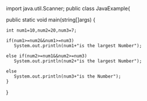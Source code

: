 import java.util.Scanner;
public class JavaExample{

 public static void main(string[]args) {
   
    int num1=10,num2=20,num3=7;
    
    if(num1>=num2&&num1>=num3)
       System.out.println(num1+"is the largest Number");

    else if(num2>=num1&&num2>=num3)
       System.out.println(num2+"is the largest Number");
  
    else
       System.out.println(num3+"is the Number");
    }
}

